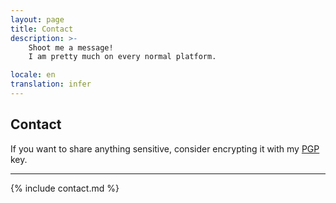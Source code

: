 ```yaml
---
layout: page
title: Contact
description: >-
    Shoot me a message!
    I am pretty much on every normal platform.

locale: en
translation: infer
---
```


## Contact

If you want to share anything sensitive, consider encrypting it with my [PGP](/contact/pgp) key.

-----

{% include contact.md %}